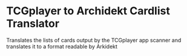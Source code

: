 # TCGplayer to Archidekt Cardlist Translator
Translates the lists of cards output by the TCGplayer app scanner and translates it to a format readable by Arkidekt
